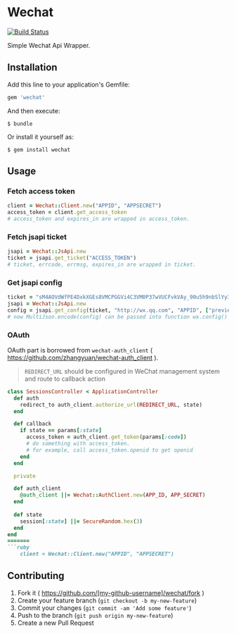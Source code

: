# Wechat

[![Build Status](https://travis-ci.org/zhangyuan/wechat.svg)](https://travis-ci.org/zhangyuan/wechat)

Simple Wechat Api Wrapper.

## Installation

Add this line to your application's Gemfile:

```ruby
gem 'wechat'
```

And then execute:

    $ bundle

Or install it yourself as:

    $ gem install wechat

## Usage

### Fetch access token

```ruby
client = Wechat::Client.new("APPID", "APPSECRET")
access_token = client.get_access_token  
# access_token and expires_in are wrapped in access_token.
```

### Fetch jsapi ticket

```ruby
jsapi = Wechat::JsApi.new
ticket = jsapi.get_ticket("ACCESS_TOKEN")
# ticket, errcode, errmsg, expires_in are wrapped in ticket.
```

### Get jsapi config

```ruby
ticket = "sM4AOVdWfPE4DxkXGEs8VMCPGGVi4C3VM0P37wVUCFvkVAy_90u5h9nbSlYy3-Sl-HhTdfl2fzFy1AOcHKP7qg"
jsapi = Wechat::JsApi.new
config = jsapi.get_config(ticket, "http://wx.qq.com", "APPID", ["previewImage"])
# now MultiJson.encode(config) can be passed into function wx.config() in javascript.
```

### OAuth

OAuth part is borrowed from `wechat-auth_client` ( https://github.com/zhangyuan/wechat-auth_client ).

> `REDIRECT_URL` should be configured in WeChat management system and route to callback action

```ruby
class SessionsController < ApplicationController
  def auth
    redirect_to auth_client.authorize_url(REDIRECT_URL, state)
  end

  def callback
    if state == params[:state]
      access_token = auth_client.get_token(params[:code])
      # do something with access_token. 
      # for example, call access_token.openid to get openid
    end
  end

  private

  def auth_client
    @auth_client ||= Wechat::AuthClient.new(APP_ID, APP_SECRET)
  end
  
  def state
    session[:state] ||= SecureRandom.hex(3)
  end
end
=======
```ruby
    client = Wechat::Client.new("APPID", "APPSECRET")
```

## Contributing

1. Fork it ( https://github.com/[my-github-username]/wechat/fork )
2. Create your feature branch (`git checkout -b my-new-feature`)
3. Commit your changes (`git commit -am 'Add some feature'`)
4. Push to the branch (`git push origin my-new-feature`)
5. Create a new Pull Request
